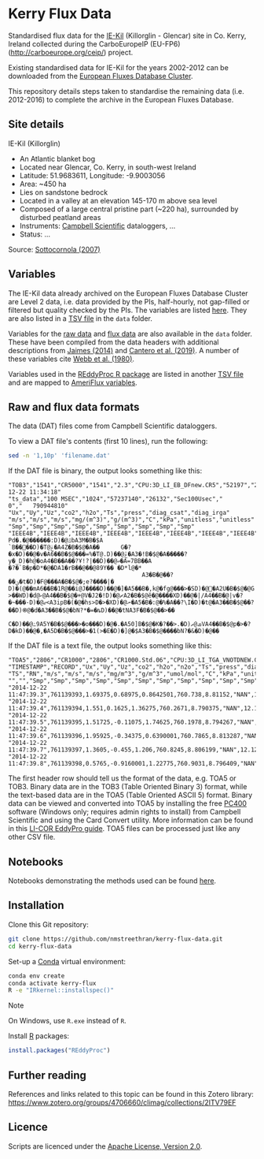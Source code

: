 # Kerry Flux Data

Standardised flux data for the [IE-Kil](http://www.europe-fluxdata.eu/home/site-details?id=IE-Kil) (Killorglin - Glencar) site in Co. Kerry, Ireland collected during the CarboEuropeIP (EU-FP6) (<http://carboeurope.org/ceip/>) project.

Existing standardised data for IE-Kil for the years 2002-2012 can be downloaded from the [European Fluxes Database Cluster](http://www.europe-fluxdata.eu).

This repository details steps taken to standardise the remaining data (i.e. 2012-2016) to complete the archive in the European Fluxes Database.

## Site details

IE-Kil (Killorglin)

- An Atlantic blanket bog
- Located near Glencar, Co. Kerry, in south-west Ireland
- Latitude: 51.9683611, Longitude: -9.9003056
- Area: ~450 ha
- Lies on sandstone bedrock
- Located in a valley at an elevation 145-170 m above sea level
- Composed of a large central pristine part (~220 ha), surrounded by disturbed peatland areas
- Instruments: [Campbell Scientific](https://www.campbellsci.eu/) dataloggers, ...
- Status: ...

Source: [Sottocornola (2007)](https://www.ucc.ie/en/media/research/hydromet/SottocornolaThesis.2007.pdf)

## Variables

The IE-Kil data already archived on the European Fluxes Database Cluster are Level 2 data, i.e. data provided by the PIs, half-hourly, not gap-filled or filtered but quality checked by the PIs.
The variables are listed [here](http://www.europe-fluxdata.eu/home/guidelines/obtaining-data/variables-and-formats).
They are also listed in a [TSV file](data/europe_fluxdata_variables.tsv) in the `data` folder.

Variables for the [raw data](data/ts_data_variables.tsv) and [flux data](data/flux_variables.tsv) are also available in the `data` folder.
These have been compiled from the data headers with additional descriptions from [Jaimes (2014)](https://scholarworks.utep.edu/open_etd/1263) and [Cantero et al. (2019)](https://doi.org/10.5281/zenodo.3187482).
A number of these variables cite [Webb et al. (1980)](https://doi.org/10.1002/qj.49710644707).

Variables used in the [REddyProc R package](https://cran.r-project.org/package=REddyProc) are listed in another [TSV file](data/reddyproc_ameriflux_bgc_variables.tsv) and are mapped to [AmeriFlux variables](https://ameriflux.lbl.gov/data/aboutdata/data-variables/).

## Raw and flux data formats

The data (DAT) files come from Campbell Scientific dataloggers.

To view a DAT file's contents (first 10 lines), run the following:

```sh
sed -n '1,10p' 'filename.dat'
```

If the DAT file is binary, the output looks something like this:

```text
"TOB3","1541","CR5000","1541","2.3","CPU:3D_LI_EB_DFnew.CR5","52197","2014-12-22 11:34:18"
"ts_data","100 MSEC","1024","57237140","26132","Sec100Usec","           0","   790944810"
"Ux","Uy","Uz","co2","h2o","Ts","press","diag_csat","diag_irga"
"m/s","m/s","m/s","mg/(m^3)","g/(m^3)","C","kPa","unitless","unitless"
"Smp","Smp","Smp","Smp","Smp","Smp","Smp","Smp","Smp"
"IEEE4B","IEEE4B","IEEE4B","IEEE4B","IEEE4B","IEEE4B","IEEE4B","IEEE4B","IEEE4B"
Pd�.�@������:D)�@ݿbA3M�B�$A
`B��󷾩��D)�T@ݟ�A4Z�B�$@�A��      G�?�x�D)��@�v�A6��B�$@���=%�T@.D)��@ݞ�A3�!B�$@�A�����?y�_D)�h@�oA4�B��A��?Ұ!?|��D)��@ޢ�A=7BB��A
�?�`B�p�D*�@�DA1�rB��@��@89Y�� �D*l@�*
                                      A3�B�@��?��ؾ�t�D)�F@���A�B�$@�;e?����|�   D)�(@��mA6��B�1R@��i@J����D)��@�]�A5��B�,k@�fg@���>�SD)�@޷�A2U�B�$@�@G
>��WD)�d@ކ@A4��B�$@�+@V�Ϳ2�!D)�@ޗA2�B�$@ӗ�@����XD)��@�|/A4��B�@|v�?�~���-D)�@ޖ<A3ipB�(�@�hs>D�>�XD)�@ނ�A5�B�:@�%�A��?\I�D)�t@�A3��B�$@��?��D)֎@�d�A3��B�$@�bN?*�=�ȵD)��@�tNA3F�B�$@��>��
                                                                                           C�D)��@߸9A5Y�B�$@���>�o���D)�@�.�A50]B�$@�K�?��>.�D)ܩ@ތVA4��B�$@p�>�?D�kD)��@�,�A5D�B�$@���>�1(>�E�D)�]@�$A3�B�$@����bN?�&�D)�@��
```

If the DAT file is a text file, the output looks something like this:

```text
"TOA5","2806","CR1000","2806","CR1000.Std.06","CPU:3D_LI_TGA_VNOTDNEW.CR1","21445","ts_data"
"TIMESTAMP","RECORD","Ux","Uy","Uz","co2","h2o","n2o","Ts","press","diag_csat","t_hmp","e_hmp"
"TS","RN","m/s","m/s","m/s","mg/m^3","g/m^3","umol/mol","C","kPa","unitless","C","kPa"
"","","Smp","Smp","Smp","Smp","Smp","Smp","Smp","Smp","Smp","Smp","Smp"
"2014-12-22 11:47:39.3",761139393,1.69375,0.68975,0.8642501,760.738,8.81152,"NAN",12.08542,99.28229,0,11.51643,1.219314
"2014-12-22 11:47:39.4",761139394,1.551,0.1625,1.36275,760.2671,8.790375,"NAN",12.10226,99.24676,0,11.51643,1.220242
"2014-12-22 11:47:39.5",761139395,1.51725,-0.11075,1.74625,760.1978,8.794267,"NAN",12.16629,99.24676,0,11.80331,1.2455
"2014-12-22 11:47:39.6",761139396,1.95925,-0.34375,0.6390001,760.7865,8.813287,"NAN",12.07193,99.24676,0,11.61206,1.227055
"2014-12-22 11:47:39.7",761139397,1.3605,-0.455,1.206,760.8245,8.806199,"NAN",12.12418,99.25624,0,11.70769,1.235777
"2014-12-22 11:47:39.8",761139398,0.5765,-0.9160001,1.22775,760.9031,8.796409,"NAN",12.12582,99.22072,0,11.70769,1.236716
```

The first header row should tell us the format of the data, e.g. TOA5 or TOB3.
Binary data are in the TOB3 (Table Oriented Binary 3) format, while the text-based data are in the TOA5 (Table Oriented ASCII 5) format.
Binary data can be viewed and converted into TOA5 by installing the free [PC400](https://www.campbellsci.eu/pc400) software (Windows only; requires admin rights to install) from Campbell Scientific and using the Card Convert utility.
More information can be found in this [LI-COR EddyPro guide](https://www.licor.com/env/support/EddyPro/topics/processing-ascii-and-tob1-files.html).
TOA5 files can be processed just like any other CSV file.

## Notebooks

Notebooks demonstrating the methods used can be found [here](docs/).

## Installation

Clone this Git repository:

```sh
git clone https://github.com/nmstreethran/kerry-flux-data.git
cd kerry-flux-data
```

Set-up a [Conda](https://docs.conda.io/projects/conda/en/latest/user-guide/install/index.html) virtual environment:

```sh
conda env create
conda activate kerry-flux
R -e "IRkernel::installspec()"
```

> [!NOTE]
> On Windows, use `R.exe` instead of `R`.

Install [R](https://www.r-project.org/) packages:

```r
install.packages("REddyProc")
```

## Further reading

References and links related to this topic can be found in this Zotero library:
<https://www.zotero.org/groups/4706660/climag/collections/2ITV79EF>

## Licence

Scripts are licenced under the [Apache License, Version 2.0](https://www.apache.org/licenses/LICENSE-2.0).
